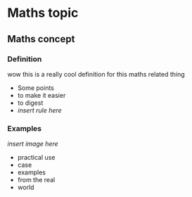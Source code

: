 # Maths topic
## Maths concept
### Definition
 wow this is a really cool definition for this maths related thing
 - Some points
 - to make it easier
 - to digest
 - *insert rule here*

### Examples
 *insert image here*
- practical use
- case
- examples
- from the real
- world